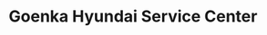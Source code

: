 ---
title: "Goenka Hyundai Service Center"
url: /shillong/goenka-hyundai-service-center/
shop: car
---